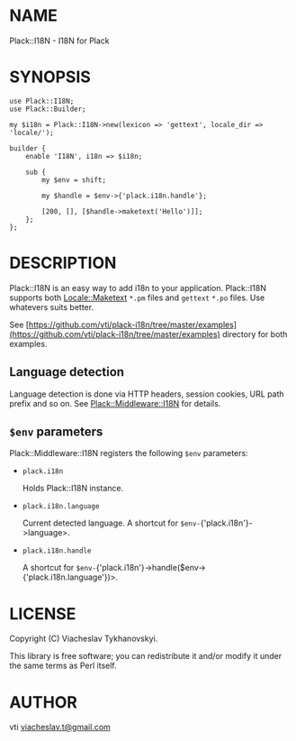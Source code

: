 # NAME

Plack::I18N - I18N for Plack

# SYNOPSIS

    use Plack::I18N;
    use Plack::Builder;

    my $i18n = Plack::I18N->new(lexicon => 'gettext', locale_dir => 'locale/');

    builder {
        enable 'I18N', i18n => $i18n;

        sub {
            my $env = shift;

            my $handle = $env->{'plack.i18n.handle'};

            [200, [], [$handle->maketext('Hello')]];
        };
    };

# DESCRIPTION

Plack::I18N is an easy way to add i18n to your application. Plack::I18N supports
both [Locale::Maketext](https://metacpan.org/pod/Locale::Maketext) `*.pm` files and `gettext` `*.po` files. Use
whatevers suits better.

See [https://github.com/vti/plack-i18n/tree/master/examples](https://github.com/vti/plack-i18n/tree/master/examples) directory for both
examples.

## Language detection

Language detection is done via HTTP headers, session cookies, URL path prefix
and so on. See [Plack::Middleware::I18N](https://metacpan.org/pod/Plack::Middleware::I18N) for details.

## `$env` parameters

Plack::Middleware::I18N registers the following `$env` parameters:

- `plack.i18n`

    Holds Plack::I18N instance.

- `plack.i18n.language`

    Current detected language. A shortcut for `$env-`{'plack.i18n'}->language>.

- `plack.i18n.handle`

    A shortcut for `$env-`{'plack.i18n'}->handle($env->{'plack.i18n.language'})>.

# LICENSE

Copyright (C) Viacheslav Tykhanovskyi.

This library is free software; you can redistribute it and/or modify
it under the same terms as Perl itself.

# AUTHOR

vti <viacheslav.t@gmail.com>
